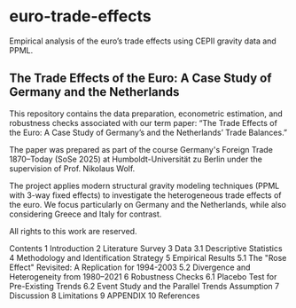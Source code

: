 # euro-trade-effects
Empirical analysis of the euro’s trade effects using CEPII gravity data and PPML.

## The Trade Effects of the Euro: A Case Study of Germany and the Netherlands

This repository contains the data preparation, econometric estimation, and robustness checks associated with our term paper:
“The Trade Effects of the Euro: A Case Study of Germany’s and the Netherlands’ Trade Balances.”

The paper was prepared as part of the course Germany's Foreign Trade 1870–Today (SoSe 2025) at Humboldt-Universität zu Berlin under the supervision of Prof. Nikolaus Wolf.

The project applies modern structural gravity modeling techniques (PPML with 3-way fixed effects) to investigate the heterogeneous trade effects of the euro. We focus particularly on Germany and the Netherlands, while also considering Greece and Italy for contrast.

All rights to this work are reserved.

Contents
1 Introduction
2 Literature Survey
3 Data
3.1 Descriptive Statistics
4 Methodology and Identification Strategy
5 Empirical Results
5.1 The "Rose Effect" Revisited: A Replication for 1994-2003
5.2 Divergence and Heterogeneity from 1980–2021
6 Robustness Checks
6.1 Placebo Test for Pre-Existing Trends
6.2 Event Study and the Parallel Trends Assumption
7 Discussion
8 Limitations
9 APPENDIX
10 References
